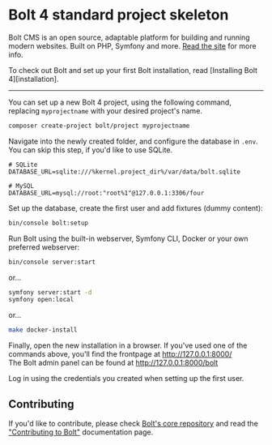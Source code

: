 Bolt 4 standard project skeleton
================================

Bolt CMS is an open source, adaptable platform for building and running modern 
websites. Built on PHP, Symfony and more. [Read the site](https://boltcms.io) 
for more info. 

To check out Bolt and set up your first Bolt installation, read 
[Installing Bolt 4][installation]. 

---

You can set up a new Bolt 4 project, using the following command, replacing
`myprojectname` with your desired project's name.

```bash
composer create-project bolt/project myprojectname
```

Navigate into the newly created folder, and configure the database in `.env`.
You can skip this step, if you'd like to use SQLite.

```dotenv
# SQLite
DATABASE_URL=sqlite:///%kernel.project_dir%/var/data/bolt.sqlite

# MySQL
DATABASE_URL=mysql://root:"root%1"@127.0.0.1:3306/four
```

Set up the database, create the first user and add fixtures (dummy content):

```bash
bin/console bolt:setup
```

Run Bolt using the built-in webserver, Symfony CLI, Docker or your own
preferred webserver:

```bash
bin/console server:start
```

or…

```bash
symfony server:start -d
symfony open:local
```

or…

```bash
make docker-install
```

Finally, open the new installation in a browser. If you've used one of the
commands above, you'll find the frontpage at http://127.0.0.1:8000/ \
The Bolt admin panel can be found at http://127.0.0.1:8000/bolt

Log in using the credentials you created when setting up the first user.

## Contributing

If you'd like to contribute, please check [Bolt's core repository](https://github.com/bolt/core/blob/master/CONTRIBUTING.md) 
and read the ["Contributing to Bolt"](https://docs.bolt.cm/4.0/other/contributing) documentation page.
